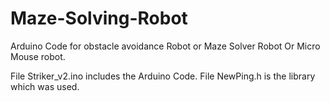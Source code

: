 # Maze-Solving-Robot
Arduino Code for obstacle avoidance Robot or Maze Solver Robot Or Micro Mouse robot. 

File Striker_v2.ino includes the Arduino Code.
File NewPing.h is the library which was used.
